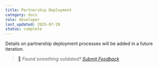 ```yaml
---
title: Partnership Deployment
category: docs
role: developer
last_updated: 2025-07-20
status: complete
---
```


Details on partnership deployment processes will be added in a future iteration.

> 💬 *Found something outdated? [Submit Feedback](feedback.md)*

